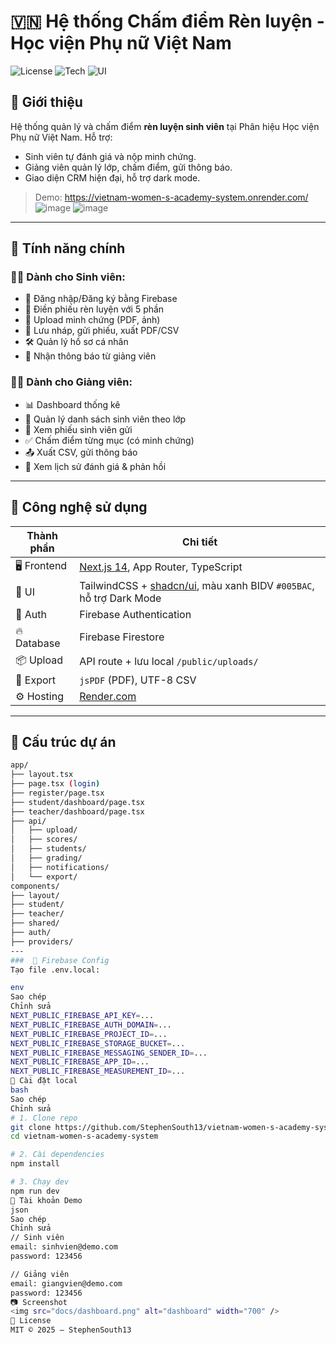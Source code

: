 # 🇻🇳 Hệ thống Chấm điểm Rèn luyện - Học viện Phụ nữ Việt Nam

![License](https://img.shields.io/badge/license-MIT-blue)
![Tech](https://img.shields.io/badge/next.js-14-blue)
![UI](https://img.shields.io/badge/CRM-Design-informational)

## 🎯 Giới thiệu

Hệ thống quản lý và chấm điểm **rèn luyện sinh viên** tại Phân hiệu Học viện Phụ nữ Việt Nam. Hỗ trợ:
- Sinh viên tự đánh giá và nộp minh chứng.
- Giảng viên quản lý lớp, chấm điểm, gửi thông báo.
- Giao diện CRM hiện đại, hỗ trợ dark mode.

> Demo: https://vietnam-women-s-academy-system.onrender.com/
>![image](https://github.com/user-attachments/assets/ba3f9164-b27d-4ffc-aef2-beeab415d874)
> ![image](https://github.com/user-attachments/assets/72f8d569-ef9c-409e-8a0c-7064e775c036)




---

## 🧠 Tính năng chính

### 👨‍🎓 Dành cho Sinh viên:
- 🔐 Đăng nhập/Đăng ký bằng Firebase
- 📝 Điền phiếu rèn luyện với 5 phần
- 📎 Upload minh chứng (PDF, ảnh)
- 💾 Lưu nháp, gửi phiếu, xuất PDF/CSV
- 🛠 Quản lý hồ sơ cá nhân
- 🔔 Nhận thông báo từ giảng viên

### 👩‍🏫 Dành cho Giảng viên:
- 📊 Dashboard thống kê
- 👥 Quản lý danh sách sinh viên theo lớp
- 🧾 Xem phiếu sinh viên gửi
- ✅ Chấm điểm từng mục (có minh chứng)
- 📤 Xuất CSV, gửi thông báo
- 💬 Xem lịch sử đánh giá & phản hồi

---

## 🧱 Công nghệ sử dụng

| Thành phần | Chi tiết |
|------------|----------|
| 🖥️ Frontend | [Next.js 14](https://nextjs.org/), App Router, TypeScript |
| 🎨 UI | TailwindCSS + [shadcn/ui](https://ui.shadcn.com/), màu xanh BIDV `#005BAC`, hỗ trợ Dark Mode |
| 🔐 Auth | Firebase Authentication |
| 🔥 Database | Firebase Firestore |
| 📦 Upload | API route + lưu local `/public/uploads/` |
| 📄 Export | `jsPDF` (PDF), UTF-8 CSV |
| ⚙️ Hosting | [Render.com](https://render.com/) |

---

## 🧾 Cấu trúc dự án

```bash
app/
├── layout.tsx
├── page.tsx (login)
├── register/page.tsx
├── student/dashboard/page.tsx
├── teacher/dashboard/page.tsx
├── api/
│   ├── upload/
│   ├── scores/
│   ├── students/
│   ├── grading/
│   ├── notifications/
│   └── export/
components/
├── layout/
├── student/
├── teacher/
├── shared/
├── auth/
├── providers/
---
###  🔐 Firebase Config
Tạo file .env.local:

env
Sao chép
Chỉnh sửa
NEXT_PUBLIC_FIREBASE_API_KEY=...
NEXT_PUBLIC_FIREBASE_AUTH_DOMAIN=...
NEXT_PUBLIC_FIREBASE_PROJECT_ID=...
NEXT_PUBLIC_FIREBASE_STORAGE_BUCKET=...
NEXT_PUBLIC_FIREBASE_MESSAGING_SENDER_ID=...
NEXT_PUBLIC_FIREBASE_APP_ID=...
NEXT_PUBLIC_FIREBASE_MEASUREMENT_ID=...
🔧 Cài đặt local
bash
Sao chép
Chỉnh sửa
# 1. Clone repo
git clone https://github.com/StephenSouth13/vietnam-women-s-academy-system.git
cd vietnam-women-s-academy-system

# 2. Cài dependencies
npm install

# 3. Chạy dev
npm run dev
🧪 Tài khoản Demo
json
Sao chép
Chỉnh sửa
// Sinh viên
email: sinhvien@demo.com
password: 123456

// Giảng viên
email: giangvien@demo.com
password: 123456
📷 Screenshot
<img src="docs/dashboard.png" alt="dashboard" width="700" />
📄 License
MIT © 2025 — StephenSouth13
